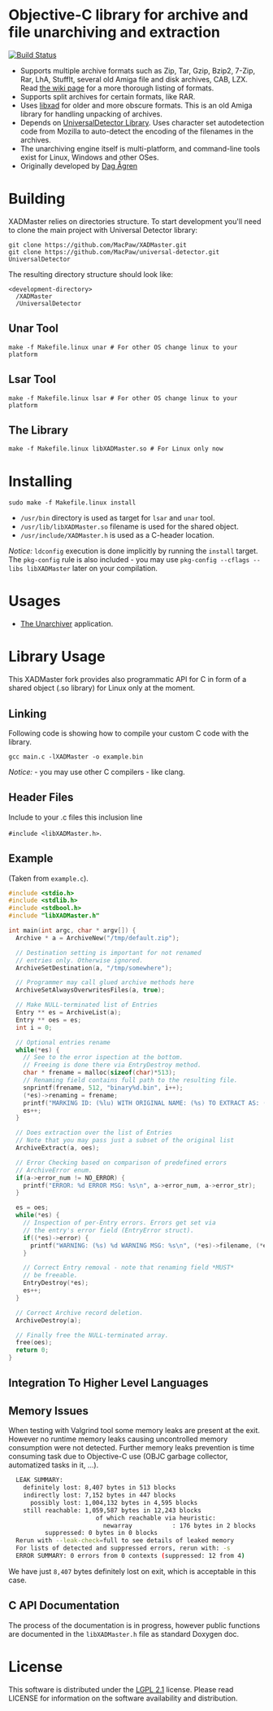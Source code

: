 # Objective-C library for archive and file unarchiving and extraction
[![Build Status](https://travis-ci.org/MacPaw/XADMaster.svg?branch=master)](https://travis-ci.org/MacPaw/XADMaster)
* Supports multiple archive formats such as Zip, Tar, Gzip, Bzip2, 7-Zip, Rar, LhA, StuffIt, several old Amiga file and disk archives, CAB, LZX. Read [the wiki page](http://code.google.com/p/theunarchiver/wiki/SupportedFormats) for a more thorough listing of formats.
* Supports split archives for certain formats, like RAR.
* Uses [libxad](http://sourceforge.net/projects/libxad/) for older and more obscure formats. This is an old Amiga library for handling unpacking of archives.
* Depends on [UniversalDetector Library](https://github.com/MacPaw/universal-detector). Uses character set autodetection code from Mozilla to auto-detect the encoding of the filenames in the archives.
* The unarchiving engine itself is multi-platform, and command-line tools exist for Linux, Windows and other OSes.
* Originally developed by [Dag Ågren](https://github.com/DagAgren)

# Building
XADMaster relies on directories structure. To start development you'll need to clone the main project with Universal Detector library:
```
git clone https://github.com/MacPaw/XADMaster.git
git clone https://github.com/MacPaw/universal-detector.git UniversalDetector
```
The resulting directory structure should look like:

```
<development-directory>
  /XADMaster
  /UniversalDetector
```

## Unar Tool
`make -f Makefile.linux unar # For other OS change linux to your platform`

## Lsar Tool
`make -f Makefile.linux lsar # For other OS change linux to your platform`

## The Library
`make -f Makefile.linux libXADMaster.so # For Linux only now`

# Installing
`sudo make -f Makefile.linux install`

- `/usr/bin` directory is used as target for `lsar` and `unar` tool.
- `/usr/lib/libXADMaster.so` filename is used for the shared object.
- `/usr/include/XADMaster.h` is used as a C-header location.

*Notice:* `ldconfig` execution is done implicitly by running the `install` target. The `pkg-config` rule is also included - you may use `pkg-config --cflags --libs libXADMaster` later on your compilation.

# Usages
- [The Unarchiver](https://theunarchiver.com/) application.

# Library Usage
This XADMaster fork provides also programmatic API for C in form of a shared object (.so library) for Linux only at the moment.

## Linking
Following code is showing how to compile your custom C code with the library.

`gcc main.c -lXADMaster -o example.bin`

*Notice:* - you may use other C compilers - like clang.

## Header Files
Include to your .c files this inclusion line

`#include <libXADMaster.h>`.

## Example
(Taken from `example.c`).

```c
#include <stdio.h>
#include <stdlib.h>
#include <stdbool.h>
#include "libXADMaster.h"

int main(int argc, char * argv[]) {
  Archive * a = ArchiveNew("/tmp/default.zip");

  // Destination setting is important for not renamed
  // entries only. Otherwise ignored.
  ArchiveSetDestination(a, "/tmp/somewhere");

  // Programmer may call glued archive methods here
  ArchiveSetAlwaysOverwritesFiles(a, true);

  // Make NULL-terminated list of Entries
  Entry ** es = ArchiveList(a);
  Entry ** oes = es;
  int i = 0;

  // Optional entries rename
  while(*es) {
    // See to the error ispection at the bottom.
    // Freeing is done there via EntryDestroy method.
    char * frename = malloc(sizeof(char)*513);
    // Renaming field contains full path to the resulting file.
    snprintf(frename, 512, "binary%d.bin", i++);
    (*es)->renaming = frename;
    printf("MARKING ID: (%lu) WITH ORIGINAL NAME: (%s) TO EXTRACT AS: (%s)\n", (*es)->eid, (*es)->filename, (*es)->renaming);
    es++;
  }

  // Does extraction over the list of Entries
  // Note that you may pass just a subset of the original list
  ArchiveExtract(a, oes);

  // Error Checking based on comparison of predefined errors
  // ArchiveError enum.
  if(a->error_num != NO_ERROR) {
    printf("ERROR: %d ERROR MSG: %s\n", a->error_num, a->error_str);
  }

  es = oes;
  while(*es) {
    // Inspection of per-Entry errors. Errors get set via
    // the entry's error field (EntryError struct).
    if((*es)->error) {
      printf("WARNING: (%s) %d WARNING MSG: %s\n", (*es)->filename, (*es)->error->error_num, (*es)->error->error_str);
    }

    // Correct Entry removal - note that renaming field *MUST*
    // be freeable.
    EntryDestroy(*es);
    es++;
  }

  // Correct Archive record deletion.
  ArchiveDestroy(a);

  // Finally free the NULL-terminated array.
  free(oes);
  return 0;
}
```

## Integration To Higher Level Languages

## Memory Issues
When testing with Valgrind tool some memory leaks are present at the exit. However no runtime memory leaks causing uncontrolled memory consumption were not detected. Further memory leaks prevention is time consuming task due to Objective-C use (OBJC garbage collector, automatized tasks in it, ...).

```sh
  LEAK SUMMARY:
    definitely lost: 8,407 bytes in 513 blocks
    indirectly lost: 7,152 bytes in 447 blocks
      possibly lost: 1,004,132 bytes in 4,595 blocks
    still reachable: 1,059,587 bytes in 12,243 blocks
                        of which reachable via heuristic:
                          newarray           : 176 bytes in 2 blocks
          suppressed: 0 bytes in 0 blocks
  Rerun with --leak-check=full to see details of leaked memory
  For lists of detected and suppressed errors, rerun with: -s
  ERROR SUMMARY: 0 errors from 0 contexts (suppressed: 12 from 4)
```

We have just `8,407` bytes definitely lost on exit, which is acceptable in this case.

## C API Documentation
The process of the documentation is in progress, however public functions are documented in the `libXADMaster.h` file as standard Doxygen doc.

# License
This software is distributed under the [LGPL 2.1](https://www.gnu.org/licenses/lgpl-2.1.html) license. Please read LICENSE for information on the software availability and distribution.
